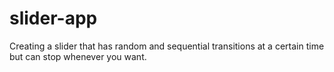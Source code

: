 # slider-app
Creating a slider that has random and sequential transitions at a certain time but can stop whenever you want.
